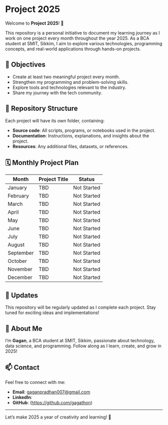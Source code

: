 # Project 2025  

Welcome to **Project 2025**! 🎉  

This repository is a personal initiative to document my learning journey as I work on one project every month throughout the year 2025. As a BCA student at SMIT, Sikkim, I aim to explore various technologies, programming concepts, and real-world applications through hands-on projects.  

## 🚀 Objectives  
- Create at least two meaningful project every month.  
- Strengthen my programming and problem-solving skills.  
- Explore tools and technologies relevant to the industry.  
- Share my journey with the tech community.  

## 📂 Repository Structure  
Each project will have its own folder, containing:  
- **Source code**: All scripts, programs, or notebooks used in the project.  
- **Documentation**: Instructions, explanations, and insights about the project.  
- **Resources**: Any additional files, datasets, or references.  

## 🗓️ Monthly Project Plan  
| Month       | Project Title          | Status       |  
|-------------|------------------------|--------------|  
| January     | TBD                    | Not Started  |  
| February    | TBD                    | Not Started  |  
| March       | TBD                    | Not Started  |  
| April       | TBD                    | Not Started  |
| May         | TBD                    | Not Started  |
| June        | TBD                    | Not Started  |
| July        | TBD                    | Not Started  |
| August      | TBD                    | Not Started  |
| September   | TBD                    | Not Started  |
| October     | TBD                    | Not Started  |
| November    | TBD                    | Not Started  |
| December    | TBD                    | Not Started  |  

## 📝 Updates  
This repository will be regularly updated as I complete each project. Stay tuned for exciting ideas and implementations!  

## 🌟 About Me  
I’m **Gagan**, a BCA student at SMIT, Sikkim, passionate about technology, data science, and programming. Follow along as I learn, create, and grow in 2025!  

## 📫 Contact  
Feel free to connect with me:  
- **Email**: gaganpradhan007@gmail.com  
- **LinkedIn**: 
- **GitHub**: (https://github.com/gagathon)

---  
Let’s make 2025 a year of creativity and learning! 🚀  
